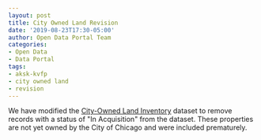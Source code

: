 ```yaml
---
layout: post
title: City Owned Land Revision
date: '2019-08-23T17:30-05:00'
author: Open Data Portal Team
categories:
- Open Data
- Data Portal
tags:
- aksk-kvfp
- city owned land
- revision
---
```

We have modified the [City-Owned Land Inventory](https://data.cityofchicago.org/d/aksk-kvfp) dataset to remove records with a status of "In Acquisition" from the dataset. These properties are not yet owned by the City of Chicago and were included prematurely.
